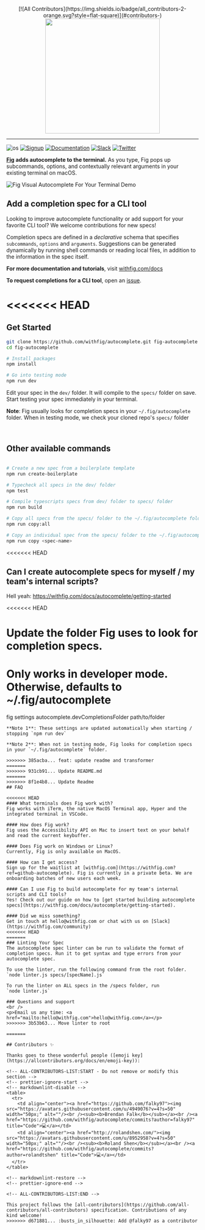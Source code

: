 <p align="center">
<!-- ALL-CONTRIBUTORS-BADGE:START - Do not remove or modify this section -->
[![All Contributors](https://img.shields.io/badge/all_contributors-2-orange.svg?style=flat-square)](#contributors-)
<!-- ALL-CONTRIBUTORS-BADGE:END -->
    <img width="300" src="https://github.com/withfig/fig/blob/main/static/FigBanner.png?raw=true"/>
</p>

---

![os](https://img.shields.io/badge/os-%20macOS-light)
[![Signup](https://img.shields.io/badge/signup-private%20beta-blueviolet)](https://withfig.com?ref=github_autocomplete)
[![Documentation](https://img.shields.io/badge/documentation-black)](https://withfig.com/docs/autocomplete/getting-started)
[![Slack](https://img.shields.io/badge/slack-purple)](https://withfig.com/community)
[![Twitter](https://img.shields.io/twitter/follow/withfig.svg?style=social&label=Follow)](https://twitter.com/intent/follow?screen_name=withfig)

**[Fig](https://withfig.com?ref=github_autocomplete) adds autocomplete to the terminal.** As you type, Fig pops up subcommands, options, and contextually relevant arguments in your existing terminal on macOS.


![Fig Visual Autocomplete For Your Terminal Demo](https://withfig.com/gifs/demo-with-header.gif)


## Add a completion spec for a CLI tool 
Looking to improve autocomplete functionality or add support for your favorite CLI tool? We welcome contributions for new specs!

Completion specs are defined in a *declarative* schema that specifies `subcommands`, `options` and `arguments`. Suggestions can be generated dynamically by running shell commands or reading local files, in addition to the information in the spec itself.

**For more documentation and tutorials**, visit [withfig.com/docs](https://withfig.com/docs/autocomplete/getting-started)

**To request completions for a CLI tool**, open an [issue](https://github.com/withfig/autocomplete/issues/new/choose).

<<<<<<< HEAD
=======

## Get Started

```bash
git clone https://github.com/withfig/autocomplete.git fig-autocomplete
cd fig-autocomplete

# Install packages
npm install

# Go into testing mode
npm run dev
```

Edit your spec in the `dev/` folder. It will compile to the `specs/` folder on save. Start testing your spec immediately in your terminal.

**Note**: Fig usually looks for completion specs in your `~/.fig/autocomplete` folder. When in testing mode, we check your cloned repo's `specs/` folder

<br/>


## Other available commands
```bash

# Create a new spec from a boilerplate template
npm run create-boilerplate

# Typecheck all specs in the dev/ folder
npm test

# Compile typescripts specs from dev/ folder to specs/ folder
npm run build

# Copy all specs from the specs/ folder to the ~/.fig/autocomplete folder
npm run copy:all

# Copy an individual spec from the specs/ folder to the ~/.fig/autocomplete folder
npm run copy <spec-name>
```


<<<<<<< HEAD
## Can I create autocomplete specs for myself / my team's internal scripts?
Hell yeah: https://withfig.com/docs/autocomplete/getting-started


<<<<<<< HEAD
# Update the folder Fig uses to look for completion specs. 
# Only works in developer mode. Otherwise, defaults to ~/.fig/autocomplete
fig settings autocomplete.devCompletionsFolder path/to/folder
```
**Note 1**: These settings are updated automatically when starting / stopping `npm run dev`

**Note 2**: When not in testing mode, Fig looks for completion specs in your `~/.fig/autocomplete` folder.

>>>>>>> 385acba... feat: update readme and transformer
=======
>>>>>>> 931cb91... Update README.md
=======
>>>>>>> 8f1e4b8... Update Readme
## FAQ

<<<<<<< HEAD
#### What terminals does Fig work with?
Fig works with iTerm, the native MacOS Terminal app, Hyper and the integrated terminal in VSCode.

#### How does Fig work?
Fig uses the Accessibility API on Mac to insert text on your behalf and read the current keybuffer.

#### Does Fig work on Windows or Linux?
Currently, Fig is only available on MacOS.

#### How can I get access?
Sign up for the waitlist at [withfig.com](https://withfig.com?ref=github-autocomplete). Fig is currently in a private beta. We are onboarding batches of new users each week.  
 
#### Can I use Fig to build autocomplete for my team's internal scripts and CLI tools?
Yes! Check out our guide on how to [get started building autocomplete specs](https://withfig.com/docs/autocomplete/getting-started). 

#### Did we miss something?
Get in touch at hello@withfig.com or chat with us on [Slack](https://withfig.com/community)
<<<<<<< HEAD
=======
### Linting Your Spec
The autocomplete spec linter can be run to validate the format of completion specs. Run it to get syntax and type errors from your autocomplete spec.

To use the linter, run the following command from the root folder.
`node linter.js specs/[specName].js`

To run the linter on ALL specs in the /specs folder, run
`node linter.js`

### Questions and support
<br />
<p>Email us any time: <a href="mailto:hello@withfig.com">hello@withfig.com</a></p>
>>>>>>> 3b53b63... Move linter to root

=======

## Contributors ✨

Thanks goes to these wonderful people ([emoji key](https://allcontributors.org/docs/en/emoji-key)):

<!-- ALL-CONTRIBUTORS-LIST:START - Do not remove or modify this section -->
<!-- prettier-ignore-start -->
<!-- markdownlint-disable -->
<table>
  <tr>
    <td align="center"><a href="https://github.com/falky97"><img src="https://avatars.githubusercontent.com/u/4949076?v=4?s=50" width="50px;" alt=""/><br /><sub><b>Brendan Falk</b></sub></a><br /><a href="https://github.com/withfig/autocomplete/commits?author=falky97" title="Code">💻</a></td>
    <td align="center"><a href="http://rolandshen.com/"><img src="https://avatars.githubusercontent.com/u/8952958?v=4?s=50" width="50px;" alt=""/><br /><sub><b>Roland Shen</b></sub></a><br /><a href="https://github.com/withfig/autocomplete/commits?author=rolandtshen" title="Code">💻</a></td>
  </tr>
</table>

<!-- markdownlint-restore -->
<!-- prettier-ignore-end -->

<!-- ALL-CONTRIBUTORS-LIST:END -->

This project follows the [all-contributors](https://github.com/all-contributors/all-contributors) specification. Contributions of any kind welcome!
>>>>>>> d671881... :busts_in_silhouette: Add @falky97 as a contributor
